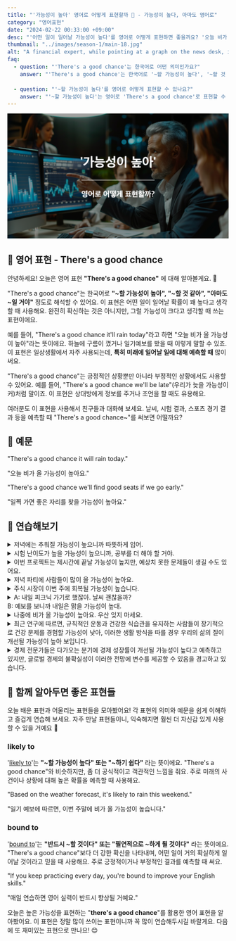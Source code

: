 ```yaml
---
title: "'가능성이 높아' 영어로 어떻게 표현할까 🌟 - 가능성이 높다, 아마도 영어로"
category: "영어표현"
date: "2024-02-22 00:33:00 +09:00"
desc: "'어떤 일이 일어날 가능성이 높다'를 영어로 어떻게 표현하면 좋을까요? '오늘 비가 올 가능성이 높아요.', '일찍 가면 좋은 자리를 찾을 가능성이 높아요.' 등을 영어로 표현하는 법을 배워봅시다. 다양한 예문을 통해서 연습하고 본인의 표현으로 만들어 보세요."
thumbnail: "../images/season-1/main-18.jpg"
alt: "A financial expert, while pointing at a graph on the news desk, is forecasting the direction of interest rates"
faq:
  - question: "'There's a good chance'는 한국어로 어떤 의미인가요?"
    answer: "'There's a good chance'는 한국어로 '~할 가능성이 높다', '~할 것 같다', 또는 '아마도 ~일 것이다'로 해석될 수 있습니다. 이 표현은 어떤 일이 일어날 확률이 꽤 높다고 생각할 때 사용합니다."

  - question: "'~할 가능성이 높다'를 영어로 어떻게 표현할 수 있나요?"
    answer: "'~할 가능성이 높다'는 영어로 'There's a good chance'로 표현할 수 있습니다. 예를 들어, '내일 비가 올 가능성이 높아'는 'There's a good chance it will rain tomorrow'로 말할 수 있습니다."
---
```


![A financial expert](../images/season-1/main-18.jpg)

## 🌟 영어 표현 - There's a good chance

안녕하세요! 오늘은 영어 표현 **"There's a good chance"** 에 대해 알아볼게요. 🌟

"There's a good chance"는 한국어로 **"~할 가능성이 높아", "~할 것 같아", "아마도 ~일 거야"** 정도로 해석할 수 있어요. 이 표현은 어떤 일이 일어날 확률이 꽤 높다고 생각할 때 사용해요. 완전히 확신하는 것은 아니지만, 그럴 가능성이 크다고 생각할 때 쓰는 표현이에요.

예를 들어, "There's a good chance it'll rain today"라고 하면 "오늘 비가 올 가능성이 높아"라는 뜻이에요. 하늘에 구름이 꼈거나 일기예보를 봤을 때 이렇게 말할 수 있죠. 이 표현은 일상생활에서 자주 사용되는데, **특히 미래에 일어날 일에 대해 예측할 때** 많이 써요.

"There's a good chance"는 긍정적인 상황뿐만 아니라 부정적인 상황에서도 사용할 수 있어요. 예를 들어, "There's a good chance we'll be late"(우리가 늦을 가능성이 커)처럼 말이죠. 이 표현은 상대방에게 정보를 주거나 조언을 할 때도 유용해요.

여러분도 이 표현을 사용해서 친구들과 대화해 보세요. 날씨, 시험 결과, 스포츠 경기 결과 등을 예측할 때 "There's a good chance~"를 써보면 어떨까요?

<script async src="https://pagead2.googlesyndication.com/pagead/js/adsbygoogle.js?client=ca-pub-1465612013356152"
     crossorigin="anonymous"></script>
<!-- engple-horizontal-ad -->

<ins class="adsbygoogle"
     style="display:block"
     data-ad-client="ca-pub-1465612013356152"
     data-ad-slot="2106896038"
     data-ad-format="auto"
     data-full-width-responsive="true"></ins>

<script>
     (adsbygoogle = window.adsbygoogle || []).push({});
</script>

## 📖 예문

"There's a good chance it will rain today."

"오늘 비가 올 가능성이 높아요."

"There's a good chance we'll find good seats if we go early."

"일찍 가면 좋은 자리를 찾을 가능성이 높아요."

## 💬 연습해보기

<details>
  <summary>저녁에는 추워질 가능성이 높으니까 따뜻하게 입어.</summary>
  <span>There's a good chance it will get cold this evening, so dress warmly.</span>
</details>

<details>
 <summary>시험 난이도가 높을 가능성이 높으니까, 공부를 더 해야 할 거야.</summary>
  <span>There's a good chance the exam will be difficult, so you'll need to study more.</span>
</details>

<details>
  <summary>이번 프로젝트는 제시간에 끝날 가능성이 높지만, 예상치 못한 문제들이 생길 수도 있어요.</summary>
  <span>There's a good chance this project will be completed <a href="/blog/vocab-1/043.on-time/">on time</a>, but there could be some unforeseen issues.</span>
</details>

<details>
  <summary>저녁 파티에 사람들이 많이 올 가능성이 높아요.</summary>
  <span>There's a good chance a lot of people will come to the evening party.</span>
</details>

<details>
  <summary>주식 시장이 이번 주에 회복될 가능성이 높습니다.</summary>
  <span>There's a good chance the stock market will recover this week.</span>
</details>

<details>
  <summary>A: 내일 피크닉 가기로 했잖아. 날씨 괜찮을까?<br>B: 예보를 보니까 내일은 맑을 가능성이 높대.</summary>
  <span>A: We planned a picnic for tomorrow. Do you think the weather will be okay?<br>B: According to the forecast, there's a good chance it will be sunny.</span>
</details>

<details>
<summary>나중에 비가 올 가능성이 높아요. 우산 잊지 마세요.</summary>
<span>There's a good chance it'll rain later, so don't <a href="/blog/in-english/023.forget/">forget</a> your umbrella.</span>
</details>

<details>
  <summary>최근 연구에 따르면, 규칙적인 운동과 건강한 식습관을 유지하는 사람들이 장기적으로 건강 문제를 경험할 가능성이 낮아, 이러한 생활 방식을 따를 경우 우리의 삶의 질이 개선될 가능성이 높아 보입니다.</summary>
  <span>Recent studies indicate that individuals who maintain regular exercise and healthy eating habits are less likely to experience health issues in the long term, suggesting that there's a good chance our quality of life will improve if we adopt such a lifestyle.</span>
</details>

<details>
  <summary>경제 전문가들은 다가오는 분기에 경제 성장률이 개선될 가능성이 높다고 예측하고 있지만, 글로벌 경제의 불확실성이 이러한 전망에 변수를 제공할 수 있음을 경고하고 있습니다.</summary>
  <span>Economic experts predict there's a good chance of improved growth rates in the <a href="/blog/in-english/250.upcoming/">upcoming</a> quarter, yet they caution that uncertainties in the global economy could <a href="/blog/in-english/262.introduce/">introduce</a> variables into these forecasts.</span>
</details>

## 🤝 함께 알아두면 좋은 표현들

오늘 배운 표현과 어울리는 표현들을 모아봤어요! 각 표현의 의미와 예문을 쉽게 이해하고 즐겁게 연습해 보세요. 자주 만날 표현들이니, 익숙해지면 훨씬 더 자신감 있게 사용할 수 있을 거예요 🚀

### likely to

'[likely to](/blog/in-english/208.likely-to/)'는 **"~할 가능성이 높다" 또는 "~하기 쉽다"** 라는 뜻이에요. "There's a good chance"와 비슷하지만, 좀 더 공식적이고 객관적인 느낌을 줘요. 주로 미래의 사건이나 상황에 대해 높은 확률을 예측할 때 사용해요.

"Based on the weather forecast, it's likely to rain this weekend."

"일기 예보에 따르면, 이번 주말에 비가 올 가능성이 높습니다."

### bound to

'[bound to](/blog/in-english/212.bound-to/)'는 **"반드시 ~할 것이다" 또는 "필연적으로 ~하게 될 것이다"** 라는 뜻이에요. "There's a good chance"보다 더 강한 확신을 나타내며, 어떤 일이 거의 확실하게 일어날 것이라고 믿을 때 사용해요. 주로 긍정적이거나 부정적인 결과를 예측할 때 써요.

"If you keep practicing every day, you're bound to improve your English skills."

"매일 연습하면 영어 실력이 반드시 향상될 거예요."

오늘은 높은 가능성을 표현하는 "**there's a good chance**"를 활용한 영어 표현을 알아봤어요. 이 표현은 정말 많이 쓰이는 표현이니까 꼭 많이 연습해두시길 바랄게요. 다음에 또 재미있는 표현으로 만나요! 😊
